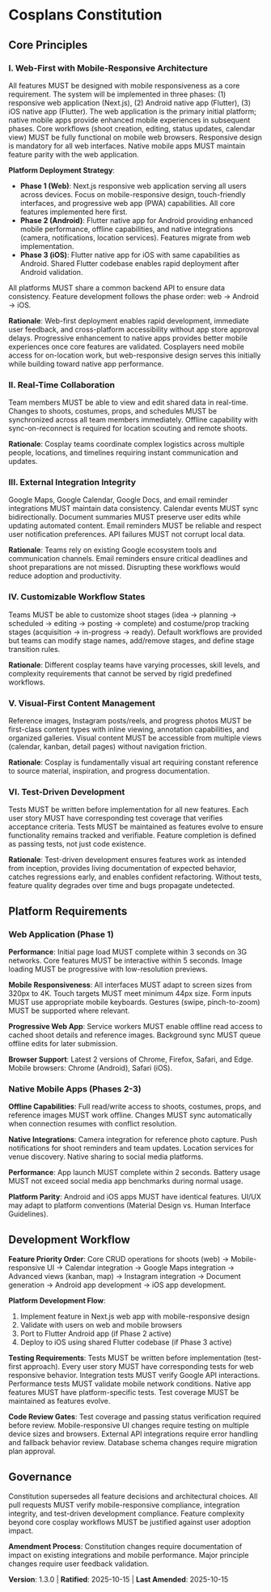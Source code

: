 <!--
Sync Impact Report:
- Version change: 1.2.0 → 1.3.0
- Modified principles: I. Mobile-First Architecture → Web-First with Mobile-Responsive Architecture (redefined deployment strategy)
- Added principles: None
- Added sections: Platform Requirements (replaces Mobile-First Constraints with phase-specific details)
- Removed sections: Mobile-First Constraints (content moved to Platform Requirements)
- Templates requiring updates:
  * ✅ All templates remain aligned - no updates needed
- Follow-up TODOs: None
-->

# Cosplans Constitution

## Core Principles

### I. Web-First with Mobile-Responsive Architecture
All features MUST be designed with mobile responsiveness as a core requirement. The system 
will be implemented in three phases: (1) responsive web application (Next.js), (2) Android 
native app (Flutter), (3) iOS native app (Flutter). The web application is the primary 
initial platform; native mobile apps provide enhanced mobile experiences in subsequent 
phases. Core workflows (shoot creation, editing, status updates, calendar view) MUST be 
fully functional on mobile web browsers. Responsive design is mandatory for all web 
interfaces. Native mobile apps MUST maintain feature parity with the web application.

**Platform Deployment Strategy**:
- **Phase 1 (Web)**: Next.js responsive web application serving all users across devices. 
  Focus on mobile-responsive design, touch-friendly interfaces, and progressive web app 
  (PWA) capabilities. All core features implemented here first.
- **Phase 2 (Android)**: Flutter native app for Android providing enhanced mobile 
  performance, offline capabilities, and native integrations (camera, notifications, 
  location services). Features migrate from web implementation.
- **Phase 3 (iOS)**: Flutter native app for iOS with same capabilities as Android. Shared 
  Flutter codebase enables rapid deployment after Android validation.

All platforms MUST share a common backend API to ensure data consistency. Feature 
development follows the phase order: web → Android → iOS.

**Rationale**: Web-first deployment enables rapid development, immediate user feedback, and 
cross-platform accessibility without app store approval delays. Progressive enhancement to 
native apps provides better mobile experiences once core features are validated. Cosplayers 
need mobile access for on-location work, but web-responsive design serves this initially 
while building toward native app performance.

### II. Real-Time Collaboration 
Team members MUST be able to view and edit shared data in real-time. Changes to shoots, 
costumes, props, and schedules MUST be synchronized across all team members immediately. 
Offline capability with sync-on-reconnect is required for location scouting and remote shoots.

**Rationale**: Cosplay teams coordinate complex logistics across multiple people, locations, 
and timelines requiring instant communication and updates.

### III. External Integration Integrity
Google Maps, Google Calendar, Google Docs, and email reminder integrations MUST maintain 
data consistency. Calendar events MUST sync bidirectionally. Document summaries MUST 
preserve user edits while updating automated content. Email reminders MUST be reliable and 
respect user notification preferences. API failures MUST not corrupt local data.

**Rationale**: Teams rely on existing Google ecosystem tools and communication channels. 
Email reminders ensure critical deadlines and shoot preparations are not missed. Disrupting 
these workflows would reduce adoption and productivity.

### IV. Customizable Workflow States
Teams MUST be able to customize shoot stages (idea → planning → scheduled → editing → 
posting → complete) and costume/prop tracking stages (acquisition → in-progress → ready). 
Default workflows are provided but teams can modify stage names, add/remove stages, and 
define stage transition rules.

**Rationale**: Different cosplay teams have varying processes, skill levels, and complexity 
requirements that cannot be served by rigid predefined workflows.

### V. Visual-First Content Management
Reference images, Instagram posts/reels, and progress photos MUST be first-class content 
types with inline viewing, annotation capabilities, and organized galleries. Visual content 
MUST be accessible from multiple views (calendar, kanban, detail pages) without navigation 
friction.

**Rationale**: Cosplay is fundamentally visual art requiring constant reference to source 
material, inspiration, and progress documentation.

### VI. Test-Driven Development
Tests MUST be written before implementation for all new features. Each user story MUST have 
corresponding test coverage that verifies acceptance criteria. Tests MUST be maintained as 
features evolve to ensure functionality remains tracked and verifiable. Feature completion 
is defined as passing tests, not just code existence.

**Rationale**: Test-driven development ensures features work as intended from inception, 
provides living documentation of expected behavior, catches regressions early, and enables 
confident refactoring. Without tests, feature quality degrades over time and bugs propagate 
undetected.

## Platform Requirements

### Web Application (Phase 1)

**Performance**: Initial page load MUST complete within 3 seconds on 3G networks. Core 
features MUST be interactive within 5 seconds. Image loading MUST be progressive with 
low-resolution previews.

**Mobile Responsiveness**: All interfaces MUST adapt to screen sizes from 320px to 4K. 
Touch targets MUST meet minimum 44px size. Form inputs MUST use appropriate mobile 
keyboards. Gestures (swipe, pinch-to-zoom) MUST be supported where relevant.

**Progressive Web App**: Service workers MUST enable offline read access to cached shoot 
details and reference images. Background sync MUST queue offline edits for later submission.

**Browser Support**: Latest 2 versions of Chrome, Firefox, Safari, and Edge. Mobile 
browsers: Chrome (Android), Safari (iOS).

### Native Mobile Apps (Phases 2-3)

**Offline Capabilities**: Full read/write access to shoots, costumes, props, and reference 
images MUST work offline. Changes MUST sync automatically when connection resumes with 
conflict resolution.

**Native Integrations**: Camera integration for reference photo capture. Push notifications 
for shoot reminders and team updates. Location services for venue discovery. Native sharing 
to social media platforms.

**Performance**: App launch MUST complete within 2 seconds. Battery usage MUST not exceed 
social media app benchmarks during normal usage.

**Platform Parity**: Android and iOS apps MUST have identical features. UI/UX may adapt to 
platform conventions (Material Design vs. Human Interface Guidelines).

## Development Workflow

**Feature Priority Order**: Core CRUD operations for shoots (web) → Mobile-responsive UI → 
Calendar integration → Google Maps integration → Advanced views (kanban, map) → 
Instagram integration → Document generation → Android app development → iOS app development.

**Platform Development Flow**:
1. Implement feature in Next.js web app with mobile-responsive design
2. Validate with users on web and mobile browsers
3. Port to Flutter Android app (if Phase 2 active)
4. Deploy to iOS using shared Flutter codebase (if Phase 3 active)

**Testing Requirements**: Tests MUST be written before implementation (test-first approach). 
Every user story MUST have corresponding tests for web responsive behavior. Integration 
tests MUST verify Google API interactions. Performance tests MUST validate mobile network 
conditions. Native app features MUST have platform-specific tests. Test coverage MUST be 
maintained as features evolve.

**Code Review Gates**: Test coverage and passing status verification required before review. 
Mobile-responsive UI changes require testing on multiple device sizes and browsers. External 
API integrations require error handling and fallback behavior review. Database schema 
changes require migration plan approval.

## Governance

Constitution supersedes all feature decisions and architectural choices. All pull requests 
MUST verify mobile-responsive compliance, integration integrity, and test-driven development 
compliance. Feature complexity beyond core cosplay workflows MUST be justified against user 
adoption impact.

**Amendment Process**: Constitution changes require documentation of impact on existing 
integrations and mobile performance. Major principle changes require user feedback 
validation.

**Version**: 1.3.0 | **Ratified**: 2025-10-15 | **Last Amended**: 2025-10-15